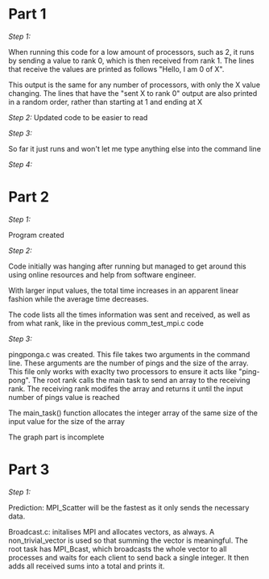 # **Part 1**

*Step 1:*

When running this code for a low amount of processors, such as 2, it runs by sending a value to rank 0, which is then received from rank 1. The lines that receive the values are printed as follows "Hello, I am 0 of X".

This output is the same for any number of processors, with only the X value changing. The lines that have the "sent X to rank 0" output are also printed in a random order, rather than starting at 1 and ending at X

*Step 2:*
Updated code to be easier to read

*Step 3:*

So far it just runs and won't let me type anything else into the command line

*Step 4:*


# **Part 2**

*Step 1:*

Program created

*Step 2:*

Code initially was hanging after running but managed to get around this using online resources and help from software engineer.

With larger input values, the total time increases in an apparent linear fashion while the average time decreases.

The code lists all the times information was sent and received, as well as from what rank, like in the previous comm_test_mpi.c code

*Step 3:*

pingponga.c was created. This file takes two arguments in the command line. These arguments are the number of pings and the size of the array. This file only works with exaclty two processors to ensure it acts like "ping-pong". The root rank calls the main task to send an array to the receiving rank. The receiving rank modifes the array and returns it until the input number of pings value is reached

The main_task() function allocates the integer array of the same size of the input value for the size of the array

The graph part is incomplete

# **Part 3**

*Step 1:*

Prediction: MPI_Scatter will be the fastest as it only sends the necessary data.

Broadcast.c: initalises MPI and allocates vectors, as always. A non_trivial_vector is used so that summing the vector is meaningful. The root task has MPI_Bcast, which broadcasts the whole vector to all processes and waits for each client to send back a single integer. It then adds all received sums into a total and prints it.
